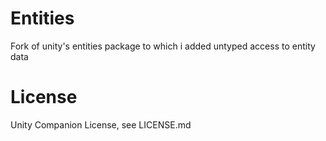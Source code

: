 # Entities
Fork of unity's entities package to which i added untyped access to entity data

# License
Unity Companion License, see LICENSE.md
